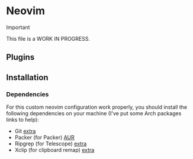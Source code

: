 # Neovim

> [!IMPORTANT]
> This file is a WORK IN PROGRESS.

## Plugins


## Installation

### Dependencies

For this custom neovim configuration work properly, you should install the
following dependencies on your machine (I've put some Arch packages links to help):

- Git [extra](https://archlinux.org/packages/extra/x86_64/git)
- Packer (for Packer) [AUR](https://aur.archlinux.org/packages/nvim-packer-git)
- Ripgrep (for Telescope) [extra](https://archlinux.org/packages/extra/x86_64/ripgrep/)
- Xclip (for clipboard remap) [extra](https://archlinux.org/packages/extra/x86_64/xclip/)
